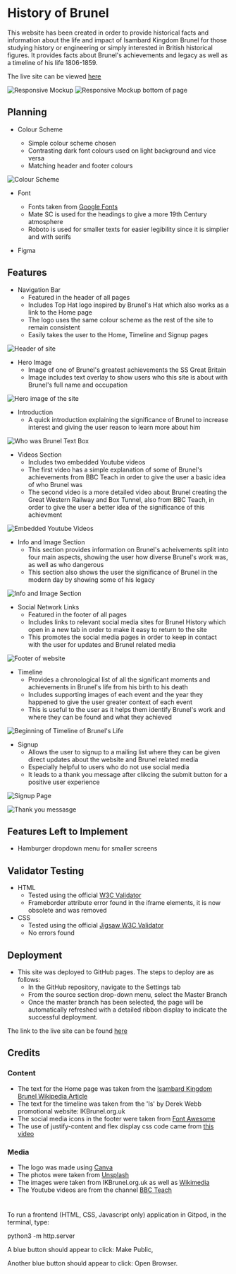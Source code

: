 # History of Brunel

This website has been created in order to provide historical facts and information about the life and impact of Isambard Kingdom Brunel for those studying history or engineering or simply interested in British historical figures. It provides facts about Brunel's achievements and legacy as well as a timeline of his life 1806-1859.

The live site can be viewed [here](https://jordanch05.github.io/History_Of_Brunel/index.html)

![Responsive Mockup](assets/images/responsive.png)
![Responsive Mockup bottom of page](assets/images/responsive2.png)

## Planning

* Colour Scheme

    * Simple colour scheme chosen 
    * Contrasting dark font colours used on light background and vice versa
    * Matching header and footer colours


![Colour Scheme](assets/images/colours-scheme.png)

* Font
    * Fonts taken from [Google Fonts](https://fonts.google.com/)
    * Mate SC is used for the headings to give a more 19th Century atmosphere
    * Roboto is used for smaller texts for easier legibility since it is simplier and with serifs

* Figma

## Features
* Navigation Bar
    * Featured in the header of all pages
    * Includes Top Hat logo inspired by Brunel's Hat which also works as a link to the Home page
    * The logo uses the same colour scheme as the rest of the site to remain consistent
    * Easily takes the user to the Home, Timeline and Signup pages

![Header of site](assets/images/header.png)

* Hero Image
    * Image of one of Brunel's greatest achievements the SS Great Britain
    * Image includes text overlay to show users who this site is about with Brunel's full name and occupation

![Hero image of the site](assets/images/hero-image.png)

* Introduction
    * A quick introduction explaining the significance of Brunel to increase interest and giving the user reason to learn more about him

![Who was Brunel Text Box](assets/images/who-was-brunel.png)

* Videos Section
    * Includes two embedded Youtube videos
    * The first video has a simple explanation of some of Brunel's achievements from BBC Teach in order to give the user a basic idea of who Brunel was
    * The second video is a more detailed video about Brunel creating the Great Western Railway and Box Tunnel, also from BBC Teach, in order to give the user a better idea of the significance of this achievment

![Embedded Youtube Videos](assets/images/embedded-videos.png)

* Info and Image Section
    * This section provides information on Brunel's acheivements split into four main aspects, showing the user how diverse Brunel's work was, as well as who dangerous
    * This section also shows the user the significance of Brunel in the modern day by showing some of his legacy

![Info and Image Section](assets/images/info-and-image.png)

* Social Network Links
    * Featured in the footer of all pages
    * Includes links to relevant social media sites for Brunel History which open in a new tab in order to make it easy to return to the site
    * This promotes the social media pages in order to keep in contact with the user for updates and Brunel related media

![Footer of website](assets/images/footer.png)

* Timeline
    * Provides a chronological list of all the significant moments and achievements in Brunel's life from his birth to his death
    * Includes supporting images of each event and the year they happened to give the user greater context of each event
    * This is useful to the user as it helps them identify Brunel's work and where they can be found and what they achieved

![Beginning of Timeline of Brunel's Life](assets/images/timeline.png)

* Signup 
    * Allows the user to signup to a mailing list where they can be given direct updates about the website and Brunel related media
    * Especially helpful to users who do not use social media
    * It leads to a thank you message after clikcing the submit button for a positive user experience

![Signup Page](assets/images/signup.png)

![Thank you messasge](assets/images/thankyou.png)

## Features Left to Implement

* Hamburger dropdown menu for smaller screens

## Validator Testing

* HTML
    * Tested using the official [W3C Validator](https://validator.w3.org/nu/?doc=https%3A%2F%2Fjordanch05.github.io%2FHistory_Of_Brunel%2Findex.html)
    * Frameborder attribute error found in the iframe elements, it is now obsolete and was removed
* CSS
    * Tested using the official [Jigsaw W3C Validator](https://jigsaw.w3.org/css-validator/validator?uri=https%3A%2F%2Fjordanch05.github.io%2FHistory_Of_Brunel%2Findex.html&profile=css3svg&usermedium=all&warning=1&vextwarning=&lang=en)
    * No errors found

## Deployment

* This site was deployed to GitHub pages. The steps to deploy are as follows:
    * In the GitHub repository, navigate to the Settings tab
    * From the source section drop-down menu, select the Master Branch
    * Once the master branch has been selected, the page will be automatically refreshed with a detailed ribbon display to indicate the successful deployment.

The link to the live site can be found [here](https://jordanch05.github.io/History_Of_Brunel/index.html)

## Credits

### Content

* The text for the Home page was taken from the [Isambard Kingdom Brunel Wikipedia Article](https://en.wikipedia.org/wiki/Isambard_Kingdom_Brunel)
* The text for the timeline was taken from the 'Is' by Derek Webb promotional website: IKBrunel.org.uk
* The social media icons in the footer were taken from [Font Awesome](https://fontawesome.com/)
* The use of justify-content and flex display css code came from [this video](https://www.youtube.com/watch?v=b3xhm_2esTM) 

### Media

* The logo was made using [Canva](canva.com)
* The photos were taken from [Unsplash](https://unsplash.com/s/photos/brunel)
* The images were taken from IKBrunel.org.uk as well as [Wikimedia](https://commons.wikimedia.org/w/index.php?search=brunel&title=Special:MediaSearch&go=Go&type=image)
* The Youtube videos are from the channel [BBC Teach](https://www.youtube.com/channel/UC4KN50fal7f45fx2DqG7ttg)

# 

To run a frontend (HTML, CSS, Javascript only) application in Gitpod, in the terminal, type:

python3 -m http.server

A blue button should appear to click: Make Public,

Another blue button should appear to click: Open Browser.